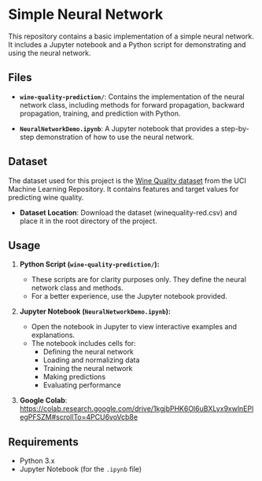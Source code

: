 # Simple Neural Network

This repository contains a basic implementation of a simple neural network. It includes a Jupyter notebook and a Python script for demonstrating and using the neural network.

## Files

- **`wine-quality-prediction/`**: Contains the implementation of the neural network class, including methods for forward propagation, backward propagation, training, and prediction with Python.

- **`NeuralNetworkDemo.ipynb`**: A Jupyter notebook that provides a step-by-step demonstration of how to use the neural network.

## Dataset

The dataset used for this project is the [Wine Quality dataset](https://archive.ics.uci.edu/ml/datasets/wine+quality) from the UCI Machine Learning Repository. It contains features and target values for predicting wine quality.

- **Dataset Location**: Download the dataset (winequality-red.csv) and place it in the root directory of the project.

## Usage

1. **Python Script (`wine-quality-prediction/`):**
   - These scripts are for clarity purposes only. They define the neural network class and methods.
   - For a better experience, use the Jupyter notebook provided.

2. **Jupyter Notebook (`NeuralNetworkDemo.ipynb`):**
   - Open the notebook in Jupyter to view interactive examples and explanations.
   - The notebook includes cells for:
     - Defining the neural network
     - Loading and normalizing data
     - Training the neural network
     - Making predictions
     - Evaluating performance
3. **Google Colab**:
      https://colab.research.google.com/drive/1kgjbPHK6Ol6uBXLyx9xwlnEPlegPFSZM#scrollTo=4PCU6voVcb8e

## Requirements

- Python 3.x
- Jupyter Notebook (for the `.ipynb` file)
